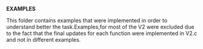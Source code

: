 **EXAMPLES**

This folder contains examples that were implemented in order to understand better the task.Examples,for most of the V2 were excluded due to the fact that the final updates for each function were implemented in V2.c and not in different examples.
